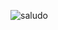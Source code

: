 ![saludo](https://user-images.githubusercontent.com/103593282/184784338-b1506603-4601-4778-994b-21aa6c86dde7.png)


<!--
**Asdrubal2002/Asdrubal2002** is a ✨ _special_ ✨ repository because its `README.md` (this file) appears on your GitHub profile.

Here are some ideas to get you started:

- 🔭 I’m currently working on ...
- 🌱 I’m currently learning ...
- 👯 I’m looking to collaborate on ...
- 🤔 I’m looking for help with ...
- 💬 Ask me about ...
- 📫 How to reach me: ...
- 😄 Pronouns: ...
- ⚡ Fun fact: ...
-->
